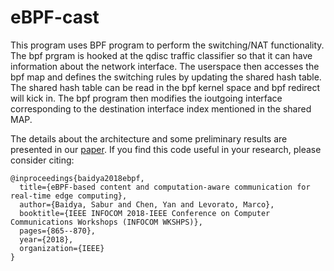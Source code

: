 # eBPF-cast
This program uses BPF program to perform the switching/NAT functionality.
The bpf prgram is hooked at the qdisc traffic classifier so that it can 
have information about the network interface. The userspace then accesses
the bpf map and defines the switching rules by updating the shared hash table. 
The shared hash table can be read in the bpf kernel space and bpf redirect will
kick in. The bpf program then modifies the ioutgoing interface corresponding
to the destination interface index mentioned in the shared MAP.

The details about the architecture and some preliminary results are presented in our [paper](https://ieeexplore.ieee.org/stamp/stamp.jsp?tp=&arnumber=8407006). If you find this code useful in your research, please consider citing:

```
@inproceedings{baidya2018ebpf,
  title={eBPF-based content and computation-aware communication for real-time edge computing},
  author={Baidya, Sabur and Chen, Yan and Levorato, Marco},
  booktitle={IEEE INFOCOM 2018-IEEE Conference on Computer Communications Workshops (INFOCOM WKSHPS)},
  pages={865--870},
  year={2018},
  organization={IEEE}
}
```
